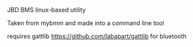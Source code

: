 
JBD BMS linux-based utility

Taken from mybmm and made into a command line tool

requires gattlib https://github.com/labapart/gattlib for bluetooth
